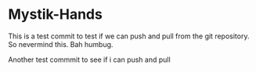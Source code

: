 # Mystik-Hands

This is a test commit to test if we can push and pull from the git repository. So nevermind this. Bah humbug.

Another test commmit to see if i can push and pull